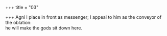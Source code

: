 +++
title = "03"

+++
Agni I place in front as messenger; I appeal to him as the conveyor of  the oblation:  
he will make the gods sit down here.  